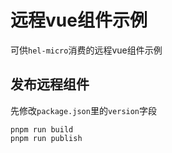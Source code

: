 # 远程vue组件示例

可供`hel-micro`消费的远程vue组件示例

## 发布远程组件

先修改`package.json`里的`version`字段

```
pnpm run build
pnpm run publish
```
